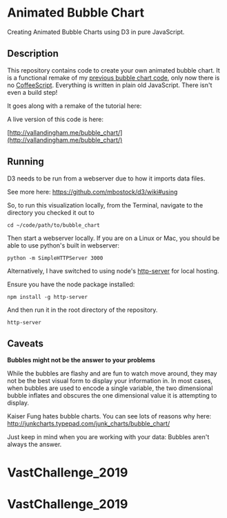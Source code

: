 # Animated Bubble Chart

Creating Animated Bubble Charts using D3 in pure JavaScript.


## Description

This repository contains code to create your own animated bubble chart. It is a
functional remake of my [previous bubble chart code](https://github.com/vlandham/gates_bubbles),
only now there is no [CoffeeScript](http://coffeescript.org/). Everything is written in
plain old JavaScript. There isn't even a build step!

It goes along with a remake of the tutorial here:

A live version of this code is here:

[http://vallandingham.me/bubble_chart/](http://vallandingham.me/bubble_chart/)

## Running

D3 needs to be run from a webserver due to how it imports data files.

See more here: https://github.com/mbostock/d3/wiki#using

So, to run this visualization locally, from the Terminal, navigate to the directory you checked it out to

```
cd ~/code/path/to/bubble_chart
```

Then start a webserver locally. If you are on a Linux or Mac, you should be able to use python's built in webserver:

```
python -m SimpleHTTPServer 3000
```

Alternatively, I have switched to using node's [http-server](https://www.npmjs.com/package/http-server)
for local hosting.

Ensure you have the node package installed:

```
npm install -g http-server
```

And then run it in the root directory of the repository.

```
http-server
```

## Caveats

**Bubbles might not be the answer to your problems**

While the bubbles are flashy and are fun to watch move around, they may not be the best visual form to display your information in. In most cases, when bubbles are used to encode a single variable, the two dimensional bubble inflates and obscures the one dimensional value it is attempting to display.

Kaiser Fung hates bubble charts. You can see lots of reasons why here: http://junkcharts.typepad.com/junk_charts/bubble_chart/

Just keep in mind when you are working with your data: Bubbles aren't always the answer.
# VastChallenge_2019
# VastChallenge_2019
